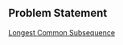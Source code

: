 ## Problem Statement
[Longest Common Subsequence](https://leetcode.com/problems/longest-common-subsequence/)